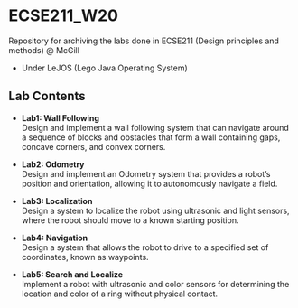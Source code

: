 # ECSE211_W20
Repository for archiving the labs done in ECSE211 (Design principles and methods) @ McGill

* Under LeJOS (Lego Java Operating System)

## Lab Contents
* <b>Lab1: Wall Following</b><br>
Design and implement a wall following system that can navigate around a sequence of
blocks and obstacles that form a wall containing gaps, concave corners, and convex
corners.

* <b>Lab2: Odometry</b><br>
Design and implement an Odometry system that provides a robot’s position and orientation,
allowing it to autonomously navigate a field.

* <b>Lab3: Localization</b><br>
Design a system to localize the robot using ultrasonic and light sensors, where the robot
should move to a known starting position.

* <b>Lab4: Navigation</b><br>
Design a system that allows the robot to drive to a specified set of coordinates, known as waypoints.

* <b>Lab5: Search and Localize</b><br>
Implement a robot with ultrasonic and color sensors for determining the location and color of
a ring without physical contact.
